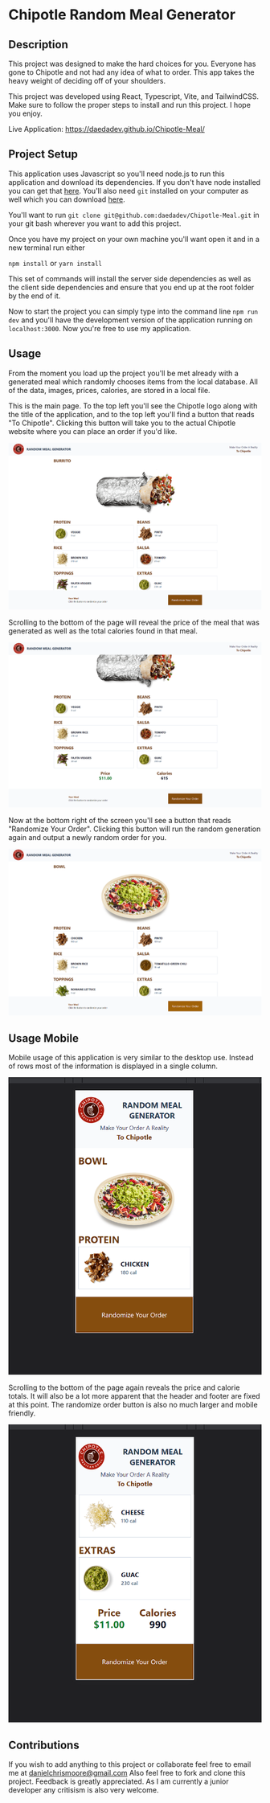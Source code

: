 # Chipotle Random Meal Generator

## Description

This project was designed to make the hard choices for you. Everyone has gone to Chipotle and not had any idea of what to order. This app takes the heavy weight of deciding off of your shoulders.

This project was developed using React, Typescript, Vite, and TailwindCSS. Make sure to follow the proper steps to install and run this project. I hope you enjoy.

Live Application: https://daedadev.github.io/Chipotle-Meal/

## Project Setup

This application uses Javascript so you'll need node.js to run this application and download its dependencies. If you don't have node installed you can get that [here](https://nodejs.org/en/). You'll also need `git` installed on your computer as well which you can download [here](https://git-scm.com/downloads).

You'll want to run `git clone git@github.com:daedadev/Chipotle-Meal.git` in your git bash wherever you want to add this project.

Once you have my project on your own machine you'll want open it and in a new terminal run either

`npm install` or `yarn install`

This set of commands will install the server side dependencies as well as the client side dependencies and ensure that you end up at the root folder by the end of it.

Now to start the project you can simply type into the command line `npm run dev` and you'll have the development version of the application running on `localhost:3000`. Now you're free to use my application.

## Usage

From the moment you load up the project you'll be met already with a generated meal which randomly chooses items from the local database. All of the data, images, prices, calories, are stored in a local file.

This is the main page. To the top left you'll see the Chipotle logo along with the title of the application, and to the top left you'll find a button that reads "To Chipotle". Clicking this button will take you to the actual Chipotle website where you can place an order if you'd like.

![Top of main page](/public/screenshots/screenshot1.PNG)

Scrolling to the bottom of the page will reveal the price of the meal that was generated as well as the total calories found in that meal.

![Bottom of main page](/public/screenshots/screenshot2.PNG)

Now at the bottom right of the screen you'll see a button that reads "Randomize Your Order". Clicking this button will run the random generation again and output a newly random order for you.

![Main page after random generation](/public/screenshots/screenshot3.PNG)

## Usage Mobile

Mobile usage of this application is very similar to the desktop use. Instead of rows most of the information is displayed in a single column.

![Top of main page on mobile](/public/screenshots/screenshot4.PNG)

Scrolling to the bottom of the page again reveals the price and calorie totals. It will also be a lot more apparent that the header and footer are fixed at this point. The randomize order button is also no much larger and mobile friendly.

![Bottom of main page on mobile](/public/screenshots/screenshot5.PNG)

## Contributions

If you wish to add anything to this project or collaborate feel free to email me at danielchrismoore@gmail.com Also feel free to fork and clone this project. Feedback is greatly appreciated. As I am currently a junior developer any critisism is also very welcome.
